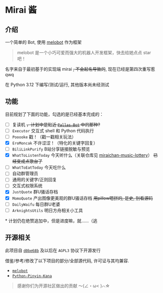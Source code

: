 # Mirai 酱

## 介绍

一个简单的 Bot, 使用 [melobot](https://github.com/Meloland/melobot) 作为框架

> melobot 是一个小巧可爱而强大的机器人开发框架，快去给她点点 star 吧！

名字来自于最初基于的实现端 mirai ~~, 不会起名导致的~~, 现在已经是第四次重写惹qwq

在 Python 3.12 下编写/测试/运行, 其他版本尚未经测试

## 功能

目前规划了下面的功能，勾选的是已经基本完成的：

- [ ] 复读机 ~~，计划中是贴近 [`Pallas-Bot`](https://github.com/MistEO/Pallas-Bot) 中的那种?~~
- [ ] `Executor` 交互式 shell 和 Python 代码执行
- [ ] `Pooooke` 戳！（戳一戳相关玩法）
- [x] `EroMoncak` 不许涩涩！（特化的关键字回复）
- [ ] `BiliLinkPurify` B站分享链接脱敏与预览
- [x] `WhatToListenToday` 今天听什么（关联仓库见 [miraichan-music-lottery](https://github.com/NingmengLemon/miraichan-music-lottery)） ~~已经变成点歌台了~~
- [ ] `WhatToEatToday` 今天吃什么
- [ ] 自动群管理员
- [ ] 通用的关键字/正则回复
- [ ] 交互式权限系统
- [x] `JustQuote` 群U骚话存档
- [x] `MomoQuote` 产出图像更美观的群U骚话存档 ~~用pillow嗯拼的, 是史, 别看源码~~
- [ ] `DailyWaifu` 每日群U老婆
- [ ] `ArknightsUtils` 明日方舟相关小工具

\* 计划仍在绝赞追加中，但是进度嘛，就……（逃

## 开源相关

此项目自 [`d0be68b`](https://github.com/NingmengLemon/MiraiChan/commit/d0be68bebc31db318d62b7a59e995d9a8fbe0f3e) 及以后在 `AGPL3` 协议下开源发行

借鉴/参考/修改了以下项目的部分/全部源代码, 许可证与其均兼容.

- [`melobot`](https://github.com/Meloland/melobot)
- [`Python-Pinyin-Kana`](https://github.com/RUI-LONG/Python-Pinyin-Kana)

> 感谢你们为开源社区做出的贡献 ～(∠・ω< )⌒☆

